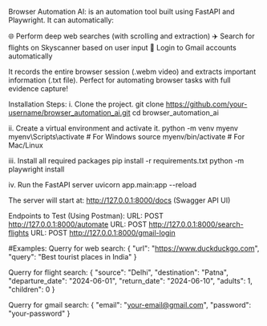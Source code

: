 Browser Automation AI:  is an automation tool built using FastAPI and Playwright.
It can automatically:

🌐 Perform deep web searches (with scrolling and extraction)
✈️ Search for flights on Skyscanner based on user input
📧 Login to Gmail accounts automatically

It records the entire browser session (.webm video) and extracts important information (.txt file).
Perfect for automating browser tasks with full evidence capture!

Installation Steps:
 i. Clone the project.
 git clone https://github.com/your-username/browser_automation_ai.git
 cd browser_automation_ai

ii. Create a virtual environment and activate it.
python -m venv myenv
myenv\Scripts\activate  # For Windows
source myenv/bin/activate  # For Mac/Linux

iii. Install all required packages
pip install -r requirements.txt
python -m playwright install

iv. Run the FastAPI server
uvicorn app.main:app --reload

The server will start at:
http://127.0.0.1:8000/docs (Swagger API UI)

Endpoints to Test (Using Postman):
URL: POST http://127.0.0.1:8000/automate
URL: POST http://127.0.0.1:8000/search-flights
URL: POST http://127.0.0.1:8000/gmail-login


#Examples:
Querry for web search:
{
  "url": "https://www.duckduckgo.com",
  "query": "Best tourist places in India"
}

Querry for flight search:
{
  "source": "Delhi",
  "destination": "Patna",
  "departure_date": "2024-06-01",
  "return_date": "2024-06-10",
  "adults": 1,
  "children": 0
}

Querry for gmail search:
{
  "email": "your-email@gmail.com",
  "password": "your-password"
}




